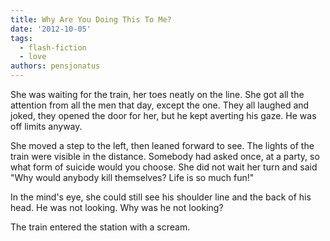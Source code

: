 ```yaml
---
title: Why Are You Doing This To Me?
date: '2012-10-05'
tags:
  - flash-fiction
  - love
authors: pensjonatus
---
```


She was waiting for the train, her toes neatly on the line. She got all the
attention from all the men that day, except the one. They all laughed and joked,
they opened the door for her, but he kept averting his gaze. He was off limits
anyway.

<!-- truncate -->

She moved a step to the left, then leaned forward to see. The lights of the
train were visible in the distance. Somebody had asked once, at a party, so what
form of suicide would you choose. She did not wait her turn and said "Why would
anybody kill themselves? Life is so much fun!"

In the mind's eye, she could still see his shoulder line and the back of his
head. He was not looking. Why was he not looking?

The train entered the station with a scream.
